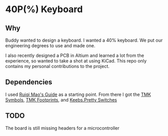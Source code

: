 # 40P(%) Keyboard

## Why
Buddy wanted to design a keyboard. I wanted a 40% keyboard. We put our engineering degrees to use and made one. 

I also recently designed a PCB in Altium and learned a lot from the experience, so wanted to take a shot at using KiCad. 
This repo only contains my personal contributions to the project.

## Dependencies
I used [Ruiqi Mao's Guide](https://github.com/ruiqimao/keyboard-pcb-guide?tab=readme-ov-file) as a starting point. 
From there I got the [TMK Symbols](https://github.com/tmk/kicad_lib_tmk), [TMK Footprints](https://github.com/tmk/keyboard_parts.pretty), and [Keebs.Pretty Switches](https://github.com/egladman/keebs.pretty?tab=License-1-ov-file#readme)

## TODO
The board is still missing headers for a microcontroller
